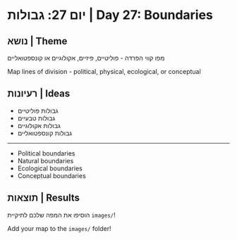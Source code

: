 # יום 27: גבולות | Day 27: Boundaries

## נושא | Theme
מפו קווי הפרדה - פוליטיים, פיזיים, אקולוגיים או קונספטואליים

Map lines of division - political, physical, ecological, or conceptual

## רעיונות | Ideas
- גבולות פוליטיים
- גבולות טבעיים
- גבולות אקולוגיים
- גבולות קונספטואליים

---

- Political boundaries
- Natural boundaries
- Ecological boundaries
- Conceptual boundaries

## תוצאות | Results
הוסיפו את המפה שלכם לתיקיית `images/`!

Add your map to the `images/` folder!
